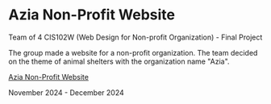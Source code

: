 # Azia Non-Profit Website

Team of 4 CIS102W (Web Design for Non-profit Organization) - Final Project

The group made a website for a non-profit organization. The team decided on the theme of animal shelters with the organization name "Azia". 

[Azia Non-Profit Website](https://amlo026.github.io/AziaNonProfit/)

November 2024 - December 2024
